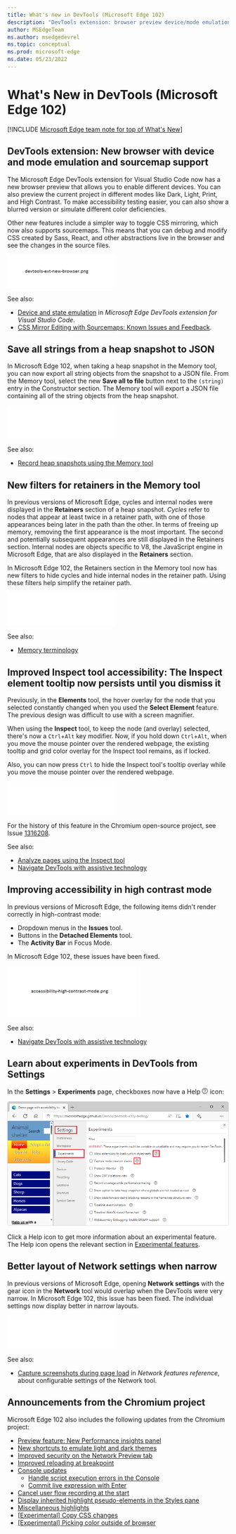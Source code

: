 ```yaml
---
title: What's new in DevTools (Microsoft Edge 102)
description: "DevTools extension: browser preview device/mode emulation and sourcemaps to debug/edit Sass/React.  Save heap snapshot strings to JSON.  Retainers filters in Memory tool.  Inspect tooltip persists.  Better high-contrast display.  Experiments have Help icons.  Improved Network tool layout. And more."
author: MSEdgeTeam
ms.author: msedgedevrel
ms.topic: conceptual
ms.prod: microsoft-edge
ms.date: 05/23/2022
---
```

# What's New in DevTools (Microsoft Edge 102)

[!INCLUDE [Microsoft Edge team note for top of What's New](../../includes/edge-whats-new-note.md)]


<!-- ====================================================================== -->
## DevTools extension: New browser with device and mode emulation and sourcemap support

<!-- Title: New browser preview and sourcemap support in Visual Studio Code -->
<!-- Subtitle: Emulate devices and different rendering modes and debug Sass/React. -->

The Microsoft Edge DevTools extension for Visual Studio Code now has a new browser preview that allows you to enable<!--select?--> different devices.  You can also preview the current project in different modes like Dark, Light, Print, and High Contrast.  To make accessibility testing easier, you can also show a blurred version or simulate different color deficiencies.  

Other new features include a simpler way to toggle CSS mirroring, which now also supports sourcemaps.  This means that you can debug and modify CSS created by Sass, React, and other abstractions live in the browser and see the changes in the source files.

![DevTools extension: New browser with device and mode emulation and sourcemap support.](devtools-102-images/devtools-ext-new-browser.png)
<!-- Instructions for screenshot
For the new screencast/browser we have this in docs:
https://docs.microsoft.com/en-us/microsoft-edge/visual-studio-code/microsoft-edge-devtools-extension#device-and-state-emulation -->

<!-- Video recording of feature in action
See work item -->

See also:
* [Device and state emulation](https://docs.microsoft.com/en-us/microsoft-edge/visual-studio-code/microsoft-edge-devtools-extension#device-and-state-emulation) in _Microsoft Edge DevTools extension for Visual Studio Code_.
* [CSS Mirror Editing with Sourcemaps: Known Issues and Feedback](https://github.com/microsoft/vscode-edge-devtools/issues/965).


<!-- ====================================================================== -->
## Save all strings from a heap snapshot to JSON

<!-- Title: Export string objects from a heap snapshot -->
<!-- Subtitle: Use the new "Save all to file" button to save string objects to a JSON file. -->

In Microsoft Edge 102, when taking a heap snapshot in the Memory tool, you can now export all string objects from the snapshot to a JSON file. From the Memory tool, select the new **Save all to file** button next to the `(string)` entry in the Constructor section. The Memory tool will export a JSON file containing all of the string objects from the heap snapshot. 

![Save all strings from a heap snapshot to JSON.](devtools-102-images/save-heap-snapshot-strings-json.png)
<!-- Instructions for screenshot
1. In Microsoft Edge Canary/Dev, navigate to edge://version and ensure you're on 102+.
2. Navigate to a Word doc in Word online: Word (office.com) (doesn't have to be this website but you want something that'll produce (string) objects.
3. Open DevTools > Memory.
4. Take a heap snapshot.
5. In the Constructor section, scroll to the (string) entry.
6. Take a screenshot and highlight the "Save all to file" button.
7. Optionally, you can save the downloaded JSON file and open it in VS Code and take a screenshot of that as well.
-->

<!-- Video recording of feature in action
Refer to attachment -->

See also:
* [Record heap snapshots using the Memory tool](../../../memory-problems/heap-snapshots.md)
<!-- todo: update regular docs:
*  break out (string) specifically 
*  talk about the new "Save all to file" button
-->


<!-- ====================================================================== -->
## New filters for retainers in the Memory tool

<!-- Title: Debug retainers more easily in the Memory tool -->
<!-- Subtitle: Use new filters in the Retainers section of a heap snapshot to simplify retainer paths. -->

In previous versions of Microsoft Edge, cycles and internal nodes were displayed in the **Retainers** section of a heap snapshot.
_Cycles_ refer to nodes that appear at least twice in a retainer path, with one of those appearances being later in the path than the other.
In terms of freeing up memory, removing the first appearance is the most important.  The second and potentially subsequent appearances are still displayed in the Retainers section.
Internal nodes are objects specific to V8, the JavaScript engine in Microsoft Edge, that are also displayed in the **Retainers** section.

In Microsoft Edge 102, the Retainers section in the Memory tool now has new filters to hide cycles and hide internal nodes in the retainer path.
Using these filters help simplify the retainer path.

![New filters for retainers in the Memory tool.](devtools-102-images/filters-retainers-memory-tool.png)
<!-- Instructions for screenshot
(how to configure the DevTools correctly, a website or CodePen that the writer can use, where to navigate in the DevTools UI for the screenshot, etc.)
In Edge Canary/Dev, navigate to edge://verson and ensure you're on version 102+
Open DevTools > Memory and take a heap snapshot
In the Retainers section, set the "Filter edges" dropdown to not select "Hide internal" or "Hide cycled"
Now expand the Retainers section until you find a grayed out entry (this indicates a cycle)
Image
5. Now in the "Filter edges" dropdown, select "Hide cycled". Those grayed out entries will no longer appear.
Image
Take a screenshot before and after with the filter
draw red boxes around what was there before (grayed out)
-->

<!--
Video recording of feature in action
Refer to attachment
-->

See also:
* [Memory terminology](../../../memory-problems/memory-101.md)
<!-- todo: update regular docs:
*  Add instructions on what cycles are.
*  Add how to use the filters to hide cycles.
-->


<!-- ====================================================================== -->
## Improved Inspect tool accessibility: The Inspect element tooltip now persists until you dismiss it

<!-- Title: Improving the Inspect element tooltip -->
<!-- Subtitle: The Inspect element tooltip now persists until you dismiss it, improving accessibility and ease of use. -->

Previously, in the **Elements** tool, the hover overlay for the node that you selected constantly changed when you used the **Select Element** feature.
The previous design was difficult to use with a screen magnifier.

When using the **Inspect** tool, to keep the node (and overlay) selected,<!--?--> there's now a `Ctrl`+`Alt` key modifier.
Now, if you hold down `Ctrl`+`Alt`, when you move the mouse pointer over the rendered webpage, the existing tooltip and grid color overlay for the Inspect tool remains, as if locked.

Also, you can now press `Ctrl`<!--?--> to hide the Inspect tool's tooltip overlay while you move the mouse pointer over the rendered webpage.

![Inspect element tooltip now persists.](devtools-102-images/inspect-element-tooltip-persists.png)
<!-- screenshot instructions:
1. Set magnifier in windows settings to > 200%.
2. Inspect the web page (microsoft.com is fine).
3. Make sure the Elements tool tab is open.
4. Click the Inspect element tool.
5. Move to the content of the rendered webpage (not inside devtools).
6. Try navigating without key modifiers.  You will start going through nodes/elements as soon as mouse starts moving.
After the fix:
Element keeps selected and you can move the mouse around (allowing you to navigate the screen and keep context)
-->

<!-- work item has GIF -->

For the history of this feature in the Chromium open-source project, see Issue [1316208](https://crbug.com/1316208).

See also:
*  [Analyze pages using the Inspect tool](https://docs.microsoft.com/en-us/microsoft-edge/devtools-guide-chromium/css/inspect)
*  [Navigate DevTools with assistive technology](https://docs.microsoft.com/en-us/microsoft-edge/devtools-guide-chromium/accessibility/navigation)


<!-- ====================================================================== -->
## Improving accessibility in high contrast mode

<!-- Title: Accessibility improvements for high contrast mode -->
<!-- Subtitle: Dropdown menu in the Issues tool, buttons in the Detached Elements tool, and the activity bar in Focus Mode now display better in high contrast. -->

In previous versions of Microsoft Edge, the following items didn't render correctly in high-contrast mode:
*  Dropdown menus in the **Issues** tool.
*  Buttons in the **Detached Elements** tool.
*  The **Activity Bar** in Focus Mode.

In Microsoft Edge 102, these issues have been fixed.

![Improving accessibility in high contrast mode.](devtools-102-images/accessibility-high-contrast-mode.png)
<!-- Instructions for screenshot
Refer to the GIFs in: PR: Fix high contrast colors in Issues dropdown menus
And the screenshots in: PR: [A11y] Various high contrast fixes

To show the current behavior, put Windows in a contrast theme by opening **Windows settings** > **Accessibility** > **Contrast themes**.
Open DevTools. Not in Focus Mode, take screenshots of the Detached Elements tool and the dropdown menus in the Issues tool. In Focus Mode, take screenshots of the Activity Bar.
-->
 
<!-- Video recording of feature in action
Refer to the attachments -->

See also:
* [Navigate DevTools with assistive technology](../../../accessibility/navigation.md)


<!-- ====================================================================== -->
## Learn about experiments in DevTools from Settings

<!-- Title: Help icons for Experiments checkboxes -->
<!-- Subtitle: In Settings > Experiments page, each experimental feature's checkbox has a Help (?) icon next to it for more information.. -->

In the **Settings** > **Experiments** page, checkboxes now have a Help ![Help icon for Settings > Experiments checkboxes.](../04/devtools-101-images/settings-experiments-help-icon.png) icon:

![Help icons for Settings > Experiments checkboxes.](devtools-102-images/settings-experiments-help-icons.png)

Click a Help icon to get more information about an experimental feature.  The Help icon opens the relevant section in [Experimental features](../../../experimental-features/index.md).

<!--
Video recording of feature in action
See attachment
-->


<!-- ====================================================================== -->
## Better layout of Network settings when narrow

<!-- Title: Better support for the Network tool in narrow layouts -->
<!-- Subtitle: The settings in the Network tool no longer overlap when the DevTools are narrow. -->

In previous versions of Microsoft Edge, opening **Network settings** with the gear icon in the **Network** tool would overlap when the DevTools were very narrow.  In Microsoft Edge 102, this issue has been fixed.  The individual settings now display better in narrow layouts.

![Better layout of Network settings when narrow.](devtools-102-images/layout-network-settings-narrow.png)
<!-- Instructions for screenshot
(how to configure the DevTools correctly, a website or CodePen that the writer can use, where to navigate in the DevTools UI for the screenshot, etc.)
In Microsoft Edge Canary/Dev, navigate to edge://version and ensure you're on 102+
Open DevTools and undock them
Switch to Network tool
Open Network settings by selecting the gear icon in the Network tool
Make the DevTools very narrow
Repeat Steps 2-3 in Microsoft Edge Stable (ensure you're on version 101) and you should see that the settings overlap with each other. -->

<!-- Video recording of feature in action
Refer to attachments -->

See also:
* [Capture screenshots during page load](https://docs.microsoft.com/microsoft-edge/devtools-guide-chromium/network/reference#capture-screenshots-during-page-load) in _Network features reference_, about configurable settings of the Network tool.


<!-- ====================================================================== -->
## Announcements from the Chromium project

Microsoft Edge 102 also includes the following updates from the Chromium project:

* [Preview feature: New Performance insights panel](https://developer.chrome.com/blog/new-in-devtools-102/#perf)
* [New shortcuts to emulate light and dark themes](https://developer.chrome.com/blog/new-in-devtools-102/#emulation)
* [Improved security on the Network Preview tab](https://developer.chrome.com/blog/new-in-devtools-102/#network-preview)
* [Improved reloading at breakpoint](https://developer.chrome.com/blog/new-in-devtools-102/#debugger)
* [Console updates](https://developer.chrome.com/blog/new-in-devtools-102/#console)
   * [Handle script execution errors in the Console](https://developer.chrome.com/blog/new-in-devtools-102/#errors)
   * [Commit live expression with Enter](https://developer.chrome.com/blog/new-in-devtools-102/#live-expression)
* [Cancel user flow recording at the start](https://developer.chrome.com/blog/new-in-devtools-102/#recorder)
* [Display inherited highlight pseudo-elements in the Styles pane](https://developer.chrome.com/blog/new-in-devtools-102/#pseudo)
* [Miscellaneous highlights](https://developer.chrome.com/blog/new-in-devtools-102/#misc)
* [[Experimental] Copy CSS changes](https://developer.chrome.com/blog/new-in-devtools-102/#copy)
* [[Experimental] Picking color outside of browser](https://developer.chrome.com/blog/new-in-devtools-102/#color-picker)


<!-- ====================================================================== -->
<!-- uncomment if content is copied from developer.chrome.com to this page -->

<!-- > [!NOTE]
> Portions of this page are modifications based on work created and [shared by Google](https://developers.google.com/terms/site-policies) and used according to terms described in the [Creative Commons Attribution 4.0 International License](https://creativecommons.org/licenses/by/4.0).
> The original page for announcements from the Chromium project is [What's New in DevTools (Chrome 102)](https://developer.chrome.com/blog/new-in-devtools-102) and is authored by [Jecelyn Yeen](https://developers.google.com/web/resources/contributors#jecelynyeen) (Developer advocate working on Chrome DevTools at Google). -->


<!-- ====================================================================== -->
<!-- uncomment if content is copied from developer.chrome.com to this page -->

<!-- [![Creative Commons License.](https://i.creativecommons.org/l/by/4.0/88x31.png)](https://creativecommons.org/licenses/by/4.0)
This work is licensed under a [Creative Commons Attribution 4.0 International License](https://creativecommons.org/licenses/by/4.0). -->
